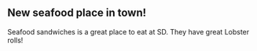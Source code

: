 ## New seafood place in town!

Seafood sandwiches is a great place to eat at SD. They have great Lobster rolls!
